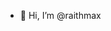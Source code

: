 - 👋 Hi, I’m @raithmax
<!---
raithmax/raithmax is a ✨ special ✨ repository because its `README.md` (this file) appears on your GitHub profile.
You can click the Preview link to take a look at your changes.
--->
